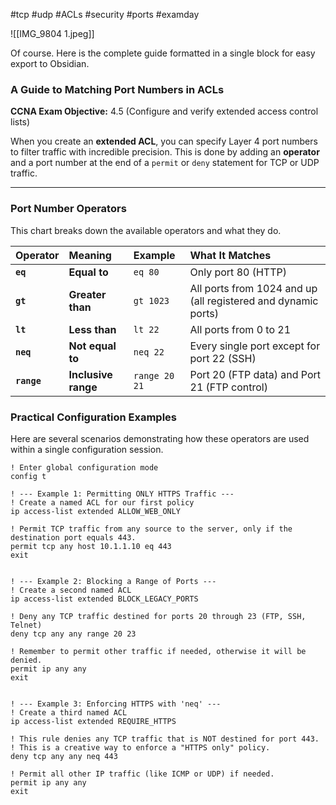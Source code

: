 #tcp #udp #ACLs #security #ports #examday 

![[IMG_9804 1.jpeg]]

Of course. Here is the complete guide formatted in a single block for easy export to Obsidian.
### A Guide to Matching Port Numbers in ACLs

**CCNA Exam Objective:** 4.5 (Configure and verify extended access control lists)

When you create an **extended ACL**, you can specify Layer 4 port numbers to filter traffic with incredible precision. This is done by adding an **operator** and a port number at the end of a `permit` or `deny` statement for TCP or UDP traffic.

***

### Port Number Operators

This chart breaks down the available operators and what they do.

| Operator | Meaning | Example | What It Matches |
| :--- | :--- | :--- | :--- |
| **`eq`** | **Equal to** | `eq 80` | Only port 80 (HTTP) |
| **`gt`** | **Greater than** | `gt 1023` | All ports from 1024 and up (all registered and dynamic ports) |
| **`lt`** | **Less than** | `lt 22` | All ports from 0 to 21 |
| **`neq`** | **Not equal to** | `neq 22` | Every single port except for port 22 (SSH) |
| **`range`**| **Inclusive range** | `range 20 21` | Port 20 (FTP data) and Port 21 (FTP control) |
### Practical Configuration Examples

Here are several scenarios demonstrating how these operators are used within a single configuration session.

```cisco
! Enter global configuration mode
config t

! --- Example 1: Permitting ONLY HTTPS Traffic ---
! Create a named ACL for our first policy
ip access-list extended ALLOW_WEB_ONLY

! Permit TCP traffic from any source to the server, only if the destination port equals 443.
permit tcp any host 10.1.1.10 eq 443
exit


! --- Example 2: Blocking a Range of Ports ---
! Create a second named ACL
ip access-list extended BLOCK_LEGACY_PORTS

! Deny any TCP traffic destined for ports 20 through 23 (FTP, SSH, Telnet)
deny tcp any any range 20 23

! Remember to permit other traffic if needed, otherwise it will be denied.
permit ip any any
exit


! --- Example 3: Enforcing HTTPS with 'neq' ---
! Create a third named ACL
ip access-list extended REQUIRE_HTTPS

! This rule denies any TCP traffic that is NOT destined for port 443.
! This is a creative way to enforce a "HTTPS only" policy.
deny tcp any any neq 443

! Permit all other IP traffic (like ICMP or UDP) if needed.
permit ip any any
exit
